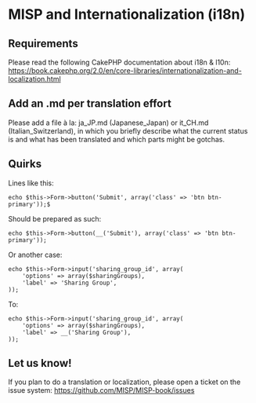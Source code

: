 # MISP and Internationalization (i18n)

## Requirements

Please read the following CakePHP documentation about i18n & l10n: https://book.cakephp.org/2.0/en/core-libraries/internationalization-and-localization.html

## Add an .md per translation effort

Please add a file à la: ja_JP.md (Japanese_Japan) or it_CH.md (Italian_Switzerland), in which you briefly describe what the current status is and what has been translated and which parts might be gotchas.

## Quirks

Lines like this:

```
echo $this->Form->button('Submit', array('class' => 'btn btn-primary'));$
```

Should be prepared as such:

```
echo $this->Form->button(__('Submit'), array('class' => 'btn btn-primary'));
```

Or another case:

```
echo $this->Form->input('sharing_group_id', array(
    'options' => array($sharingGroups),
    'label' => 'Sharing Group',
));
```

To:

```
echo $this->Form->input('sharing_group_id', array(
    'options' => array($sharingGroups),
    'label' => __('Sharing Group'),
));
```


## Let us know!

If you plan to do a translation or localization, please open a ticket on the issue system: https://github.com/MISP/MISP-book/issues
